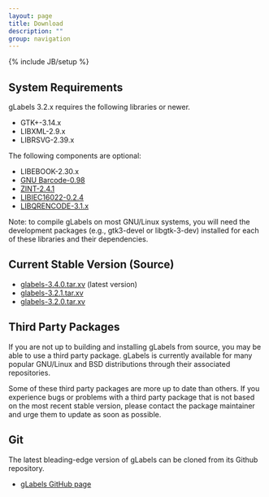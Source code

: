 ```yaml
---
layout: page
title: Download
description: ""
group: navigation
---
```

{% include JB/setup %}

## System Requirements

gLabels 3.2.x requires the following libraries or newer.

- GTK+-3.14.x
- LIBXML-2.9.x
- LIBRSVG-2.39.x

The following components are optional:

- LIBEBOOK-2.30.x
- <a href="http://www.gnu.org/software/barcode/">GNU Barcode-0.98</a>
- <a href="http://sourceforge.net/projects/zint/">ZINT-2.4.1</a>
- <a href="http://datenfreihafen.org/projects/iec16022.html">LIBIEC16022-0.2.4</a>
- <a href="http://megaui.net/fukuchi/works/qrencode/index.en.html">LIBQRENCODE-3.1.x</a>

Note: to compile gLabels on most GNU/Linux systems, you will need the development
packages (e.g., gtk3-devel or libgtk-3-dev) installed for each of these libraries and
their dependencies.

## Current Stable Version (Source)

- [glabels-3.4.0.tar.xv](http://ftp.gnome.org/pub/GNOME/sources/glabels/3.4/glabels-3.4.0.tar.xz) (latest version)
- [glabels-3.2.1.tar.xv](http://ftp.gnome.org/pub/GNOME/sources/glabels/3.2/glabels-3.2.1.tar.xz)
- [glabels-3.2.0.tar.xv](http://ftp.gnome.org/pub/GNOME/sources/glabels/3.2/glabels-3.2.0.tar.xz)


## Third Party Packages

If you are not up to building and installing gLabels from source,
you may be able to use a third party package.  gLabels is currently available for many
popular GNU/Linux and BSD distributions through their associated repositories.

Some of these third party packages are more up to date than others.  If you experience
bugs or problems with a third party package that is not based on the most recent stable
version, please contact the package maintainer and urge them to update as soon as possible.


## Git
The latest bleading-edge version of gLabels can be cloned from its Github repository.

- [gLabels GitHub page](https://github.com/jimevins/glabels)
